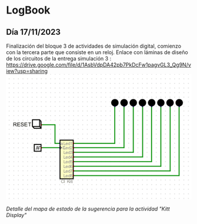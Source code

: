 # LogBook 
## Día 17/11/2023

Finalización del bloque 3 de actividades de simulación digital, comienzo con la tercera parte que consiste en un reloj.
Enlace con láminas de diseño de los circuitos de la entrega simulación 3 :
https://drive.google.com/file/d/1AsbVdpDA42pb7PkDcFw1pagvGL3_Qg9N/view?usp=sharing
![Portada de la memoria](Images/003.gif) 

*Detalle del mapa de estado de la sugerencia para la actividad "Kitt Display"*
